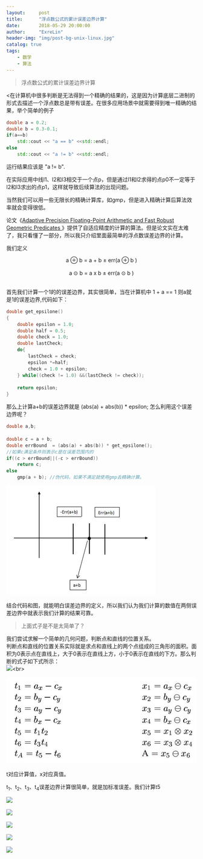 ```yaml
---
layout:     post
title:      "浮点数公式的累计误差边界计算"
date:       2018-05-29 20:00:00
author:     "ExreLin"
header-img: "img/post-bg-unix-linux.jpg"
catalog: true
tags:
    - 数学 
    - 算法
---
```


>浮点数公式的累计误差边界计算

<在计算机中很多判断是无法得到一个精确的结果的，这是因为计算底层二进制的形式去描述一个浮点数总是带有误差。在很多应用场景中就需要得到唯一精确的结果，举个简单的例子 
```cpp
double a = 0.2;
double b = 0.3-0.1;
if(a==b)
    std::cout << "a == b" <<std::endl;
else
    std::cout << "a != b" <<std::endl;
```
运行结果应该是 "a != b".<br>

在实际应用中线l1、l2和l3相交于一个点p，但是通过l1和l2求得的点p0不一定等于l2和l3求出的点p1，这样就导致后续算法的出现问题。<br>

当然我们可以用一些无限长的精确计算库，如gmp，但是进入精确计算后算法效率就会变得很低。<br>

论文《[Adaptive Precision Floating-Point Arithmetic and Fast Robust Geometric Predicates ](https://link.springer.com/article/10.1007/PL00009321)》提供了自适应精度的计算的算法。但是论文实在太难了，我只看懂了一部分，所以我只介绍里面最简单的浮点数误差边界的计算。

我们定义<br>
<center> a ⊕ b = a + b ± err(a ⊕ b )</center><br>
<center> a ⊙ b = a x b ± err(a ⊙ b )</center><br>

首先我们计算一个1的的误差边界，其实很简单，当在计算机中 1 + a == 1 则a就是1的误差边界,代码如下：

``` cpp
double get_epsilone()
{
    double epsilon = 1.0;
    double half = 0.5;
    double check = 1.0;
    double lastCheck;
    do{
        lastCheck = check;
        epsilon *=half;
        check = 1.0 + epsilon;
    } while((check != 1.0) &&(lastCheck != check));

    return epsilon;
}
``` 

那么上计算a+b的误差边界就是 (abs(a) + abs(b)) * epsilon; 怎么利用这个误差边界呢？

```cpp
double a,b;

double c = a + b;
double errBound  = (abs(a) + abs(b)) * get_epsilone();
//如果c满足条件则表示c是在误差范围内的
if((c > errBound||(-c > errBound))
    return c;
else
    gmp(a + b); //伪代码，如果不满足就使用gmp去精确计算。

```

![误差边界](/img/in-post/errbound/errbound.jpg)

结合代码和图，就能明白误差边界的定义，所以我们认为我们计算的数值在两侧误差边界中就表示我们计算的结果可靠。<br>

>上面式子是不是太简单了？

我们尝试求解一个简单的几何问题，判断点和直线的位置关系。<br>
判断点和直线的位置关系实际就是求点和直线上的两个点组成的三角形的面积。面积为0表示点在直线上，大于0表示在直线上方，小于0表示在直线的下方。那么判断的式子如下式所示：<br>
![](http://latex.codecogs.com/gif.latex?\\det=\left(a_{x}-c_{x}\right)\left(b_{y}-c_{y}\right)-\left(a_{y}-c_{y}\right)\left(b_{x}-c_{x}\right))<br>

![](/img/in-post/errbound/1.jpg)<br>

t对应计算值，x对应真值。<br>

t<sub>1</sub>、t<sub>2</sub>、t<sub>3</sub>、t<sub>4</sub>误差边界计算很简单，就是加标准误差。我们计算t5<br>

![](http://latex.codecogs.com/gif.latex?\\t_{5}=t_{1}t_{2})

![](http://latex.codecogs.com/gif.latex?\\=(x_{1}\pm\epsilon|x_{1}|)(x_{2}\pm\epsilon|x_{2}|))

![](http://latex.codecogs.com/gif.latex?\\=x_{1}x_{2}\pm\left(2\epsilon+\epsilon^{2}\right)\left|x_{1}x_{2}\right|)

![](http://latex.codecogs.com/gif.latex?\\=x_{5}\pm\epsilon\left|x_{5}\right|+\left(2\epsilon+\epsilon^2\right)\left(\left|x_{5}\right|\pm\epsilon\left|x_{5}\right|\right))

![](http://latex.codecogs.com/gif.latex?\\=x_{5}\pm(3\epsilon+3\epsilon^2+\epsilon^3)|x_{5}|)